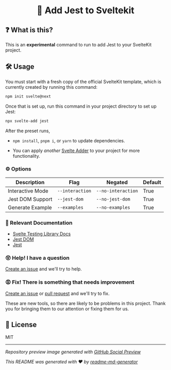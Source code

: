<h1 align="center">🧪 Add Jest to Sveltekit</h1>

## ❓ What is this?

This is an **experimental** command to run to add Jest to your SvelteKit project.

## 🛠 Usage

You must start with a fresh copy of the official SvelteKit template, which is currently created by running this command:

```sh
npm init svelte@next
```

Once that is set up, run this command in your project directory to set up Jest:

```sh
npx svelte-add jest
```

After the preset runs,

- `npm install`, `pnpm i`, or `yarn` to update dependencies.

- You can apply _another_ [Svelte Adder](https://github.com/svelte-add/svelte-adders) to your project for more functionality.

### ⚙️ Options

| Description          | Flag                        | Negated                        | Default         | 
|----------------------|-----------------------------|--------------------------------|-----------------|
| Interactive Mode     | `--interaction`             | `--no-interaction`             | True            |
| Jest DOM Support     | `--jest-dom`                | `--no-jest-dom`                | True            |
| Generate Example     | `--examples`                | `--no-examples`                | True            |

### 📑 Relevant Documentation

- [Svelte Testing Library Docs](https://testing-library.com/docs/svelte-testing-library/intro/)
- [Jest DOM](https://github.com/testing-library/jest-dom#usage)
- [Jest](https://jestjs.io)

### 😵 Help! I have a question

[Create an issue](https://github.com/svelte-add/jest/issues/new) and we'll try to help.

### 😡 Fix! There is something that needs improvement

[Create an issue](https://github.com/rossyman/svelte-add-jest/issues/new) or [pull request](https://github.com/rossyman/svelte-add-jest/pulls) and we'll try to fix.

These are new tools, so there are likely to be problems in this project. Thank you for bringing them to our attention or fixing them for us.

## 📄 License

MIT

---
_Repository preview image generated with [GitHub Social Preview](https://social-preview.pqt.dev)_

_This README was generated with ❤️ by [readme-md-generator](https://github.com/kefranabg/readme-md-generator)_
